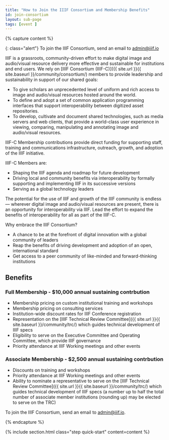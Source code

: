 ```yaml
---
title: "How to Join the IIIF Consortium and Membership Benefits"
id: join-consortium
layout: sub-page
tags: [event ]
---
```


{% capture content %}

{: class="alert"}
To join the IIIF Consortium, send an email to [admin@iiif.io][admin]

IIIF is a grassroots, community-driven effort to make digital image and audio/visual resource delivery more effective and sustainable for institutions and end users. We rely on [IIIF Consortium (IIIF-C)]({{ site.url }}{{ site.baseurl }}/community/consortium/) members to provide leadership and sustainability in support of our shared goals:

- To give scholars an unprecedented level of uniform and rich access to image and audio/visual resources hosted around the world.
- To define and adopt a set of common application programming interfaces that support interoperability between digitized asset repositories.
- To develop, cultivate and document shared technologies, such as media servers and web clients, that provide a world-class user experience in viewing, comparing, manipulating and annotating image and audio/visual resources.

IIIF-C Membership contributions provide direct funding for supporting staff, training and communications infrastructure, outreach, growth, and adoption of the IIIF initiative.

IIIF-C Members are: 

- Shaping the IIIF agenda and roadmap for future development
- Driving local and community benefits via interoperability by formally supporting and implementing IIIF in its successive versions
- Serving as a global technology leaders

The potential for the use of IIIF and growth of the IIIF community is endless — wherever digital  image and audio/visual resources are present, there is an opportunity for interoperability via IIIF. Lead the effort to expand the benefits of interoperability for all as part of the IIIF-C.

Why embrace the IIIF Consortium?

- A chance to be at the forefront of digital innovation with a global community of leaders
- Reap the benefits of driving development and adoption of an open, international standard
- Get access to a peer community of like-minded and forward-thinking institutions

## Benefits

### Full Membership - $10,000 annual sustaining contrbution

- Membership pricing on custom institutional training and workshops
- Membership pricing on consulting services
- Institution-wide discount rates for IIIF Conference registration
- Representation on the [IIIF Technical Review Committee]({{ site.url }}{{ site.baseurl }}/community/trc/) which guides technical development of IIIF specs
- Eligibility to serve on the Executive Committee and Operating Committee, which provide IIIF governance
- Priority attendance at IIIF Working meetings and other events


### Associate Membership - $2,500 annual sustaining contrbution

- Discounts on training and workshops
- Priority attendance at IIIF Working meetings and other events
- Ability to nominate a representative to serve on the [IIIF Technical Review Committee]({{ site.url }}{{ site.baseurl }}/community/trc/) which guides technical development of IIIF specs (a number up to half the total number of associate member institutions (rounding up) may be elected to serve on the TRC)


To join the IIIF Consortium, send an email to [admin@iiif.io][admin].

{% endcapture %}

{% include section.html class="step quick-start" content=content %}

[admin]: mailto:admin@iiif.io
